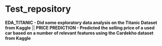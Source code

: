 # Test_repository
**EDA_TITANIC - Did some exploratory data analysis on the Titanic Dataset from Kaggle**
||  **PRICE PREDICTION - Predicted the selling price of a used car based on a number of relevant features using the Cardekho dataset from Kaggle**
